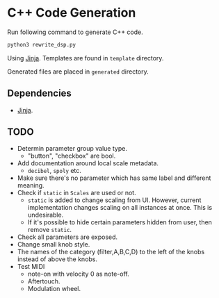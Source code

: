 # C++ Code Generation
Run following command to generate C++ code.

```bash
python3 rewrite_dsp.py
```

Using [Jinja](https://jinja.palletsprojects.com/en/2.11.x/). Templates are found in `template` directory.

Generated files are placed in `generated` directory.

## Dependencies
- [Jinja](https://jinja.palletsprojects.com/en/2.11.x/).

## TODO
- Determin parameter group value type.
  - "button", "checkbox" are bool.
- Add documentation around local scale metadata.
  - `decibel`, `spoly` etc.
- Make sure there's no parameter which has same label and different meaning.
- Check if `static` in `Scales` are used or not.
  - `static` is added to change scaling from UI. However, current implementation changes scaling on all instances at once. This is undesirable.
  - If it's possible to hide certain parameters hidden from user, then remove `static`.
- Check all parameters are exposed.
- Change small knob style.
- The names of the category (filter,A,B,C,D) to the left of the knobs instead of above the knobs.
- Test MIDI
  - note-on with velocity 0 as note-off.
  - Aftertouch.
  - Modulation wheel.
